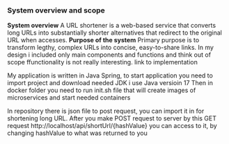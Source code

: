 ### System overview and scope
**System overview**
A URL shortener is a web-based service that converts long URLs into substantially shorter alternatives that redirect to the original URL when accesses.
**Purpose of the system**
Primary purpose is to transform legthy, complex URLs into concise, easy-to-share links. In my design i included only main components and functions and think out of scope ffunctionality is not really interesting.
link to implementation 

My application is written in Java Spring, to start application you need to import project and download needed JDK i use Java versioin 17
Then in docker folder you need to run init.sh file that will create images of microservices and start needed containers

In repository there is json file to post request, you can import it in  for shortening long URL. 
After you make POST request to server by this GET request http://localhost/api/shortUrl/{hashValue} you can access to it, by changing hashValue to what was returned to you
